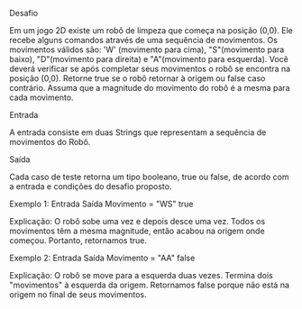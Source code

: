 Desafio

Em um jogo 2D existe um robô de limpeza que começa na posição (0,0). Ele recebe alguns comandos através de uma sequência de movimentos. Os movimentos válidos são: 'W' (movimento para cima), "S"(movimento para baixo), "D"(movimento para direita) e "A"(movimento para esquerda). Você deverá verificar se após completar seus movimentos o robô se encontra na posição (0,0). Retorne true se o robô retornar à origem ou false caso contrário. Assuma que a magnitude do movimento do robô é a mesma para cada movimento.

Entrada

A entrada consiste em duas Strings que representam a sequência de movimentos do Robô. 

Saída

Cada caso de teste retorna um tipo booleano, true ou false, de acordo com a entrada e condições do desafio proposto.

Exemplo 1:
Entrada 	        Saída
Movimento = "WS" 	true

Explicação: O robô sobe uma vez e depois desce uma vez. Todos os movimentos têm a mesma magnitude, então acabou na origem onde começou. Portanto, retornamos true.

Exemplo 2:
Entrada 	        Saída
Movimento = "AA" 	false

Explicação: O robô se move para a esquerda duas vezes. Termina dois "movimentos" à esquerda da origem. Retornamos false porque não está na origem no final de seus movimentos.
